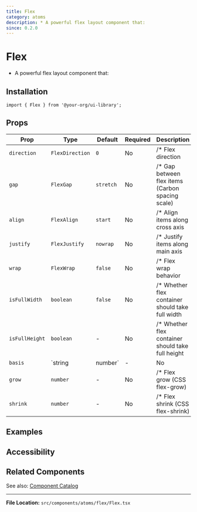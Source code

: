 ```yaml
---
title: Flex
category: atoms
description: * A powerful flex layout component that:
since: 0.2.0
---
```


# Flex

* A powerful flex layout component that:

## Installation

```tsx
import { Flex } from '@your-org/ui-library';
```

## Props


| Prop | Type | Default | Required | Description |
|------|------|---------|----------|-------------|
| `direction` | `FlexDirection` | `0` | No | /* Flex direction |
| `gap` | `FlexGap` | `stretch` | No | /* Gap between flex items (Carbon spacing scale) |
| `align` | `FlexAlign` | `start` | No | /* Align items along cross axis |
| `justify` | `FlexJustify` | `nowrap` | No | /* Justify items along main axis |
| `wrap` | `FlexWrap` | `false` | No | /* Flex wrap behavior |
| `isFullWidth` | `boolean` | `false` | No | /* Whether flex container should take full width |
| `isFullHeight` | `boolean` | - | No | /* Whether flex container should take full height |
| `basis` | `string | number` | - | No | /* Flex basis (CSS flex-basis) |
| `grow` | `number` | - | No | /* Flex grow (CSS flex-grow) |
| `shrink` | `number` | - | No | /* Flex shrink (CSS flex-shrink) |






## Examples



## Accessibility





## Related Components

See also: [Component Catalog](../catalog.md)

---

**File Location:** `src/components/atoms/flex/Flex.tsx`


